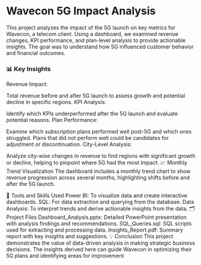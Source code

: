 # Wavecon 5G Impact Analysis
This project analyzes the impact of the 5G launch on key metrics for Wavecon, a telecom client. Using a dashboard, we examined revenue changes, KPI performance, and plan-level analysis to provide actionable insights. The goal was to understand how 5G influenced customer behavior and financial outcomes.

### 📊 Key Insights
Revenue Impact:

Total revenue before and after 5G launch to assess growth and potential decline in specific regions.
KPI Analysis:

Identify which KPIs underperformed after the 5G launch and evaluate potential reasons.
Plan Performance:

Examine which subscription plans performed well post-5G and which ones struggled. Plans that did not perform well could be candidates for adjustment or discontinuation.
City-Level Analysis:

Analyze city-wise changes in revenue to find regions with significant growth or decline, helping to pinpoint where 5G had the most impact.
📈 Monthly Trend Visualization
The dashboard includes a monthly trend chart to show revenue progression across several months, highlighting shifts before and after the 5G launch.

🔧 Tools and Skills Used
Power BI: To visualize data and create interactive dashboards.
SQL: For data extraction and querying from the database.
Data Analysis: To interpret trends and derive actionable insights from the data.
🗂️ Project Files
Dashboard_Analysis.pptx: Detailed PowerPoint presentation with analysis findings and recommendations.
SQL_Queries.sql: SQL scripts used for extracting and processing data.
Insights_Report.pdf: Summary report with key insights and suggestions.
💡 Conclusion
This project demonstrates the value of data-driven analysis in making strategic business decisions. The insights derived here can guide Wavecon in optimizing their 5G plans and identifying areas for improvement
